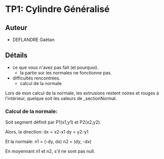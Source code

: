 TP1: Cylindre Généralisé
========================

## Auteur

- DEFLANDRE Gaëtan


## Détails

- ce que vous n'avez pas fait (et pourquoi).
  - la partie sur les normales ne fonctionne pas.
- difficultés rencontrées.
  - calcul de la normale

Lors de mon calcul de la normale, les extrusions restent noires et
rouges à l'intérieur, quelque soit les valeurs de _sectionNormal.

### Calcul de la normale:

Soit segment définit par P1(x1,y1) et P2(x2,y2).

Alors, la direction:
dx = x2-x1
dy = y2-y1

Et la normale:
n1 = (-dy, dx)
n2 = (dy, -dx)

En moyennant n1 et n2, s'il ne sont pas null.


